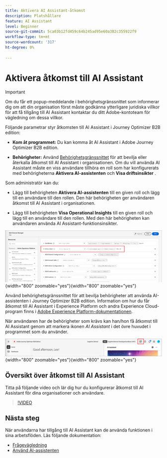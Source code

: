 ```yaml
---
title: Aktivera AI Assistant-åtkomst
description: Platshållare
feature: AI Assistant
level: Beginner
source-git-commit: 5ca03b12fd459c64b245ad95e60a382c355922f9
workflow-type: tm+mt
source-wordcount: '317'
ht-degree: 0%

---
```


# Aktivera åtkomst till AI Assistant

>[!IMPORTANT]
>
>Om du får ett popup-meddelande i behörighetsgränssnittet som informerar dig om att din organisation först måste godkänna ytterligare juridiska villkor för att få tillgång till AI Assistant kontaktar du ditt Adobe-kontoteam för vägledning om dessa villkor.

Följande parametrar styr åtkomsten till AI Assistant i Journey Optimizer B2B edition:

* **Kom åt programmet:** Du kan komma åt AI Assistant i Adobe Journey Optimizer B2B edition.

* **Behörigheter:** Använd [Behörighetsgränssnittet](https://experienceleague.adobe.com/en/docs/experience-platform/access-control/abac/permissions-ui/permissions) för att bevilja eller återkalla åtkomst till AI Assistant i organisationen. Om du vill använda AI Assistant måste en viss användare tillhöra en roll som har konfigurerats med behörigheterna **Aktivera AI-assistenten** och **Visa driftsinsikter** .

Som administratör kan du:

* Lägg till behörigheten **Aktivera AI-assistenten** till en given roll och lägg till en användare till den rollen. Den här behörigheten ger användaren åtkomst till AI Assistant i organisationen.

* Lägg till behörigheten **Visa Operational Insights** till en given roll och lägg till en användare till den rollen. Med den här behörigheten kan användaren använda AI Assistant-funktionsinsikter.

![Tilldela AI Assistant-behörigheter](./assets/ai-assistant-permissions.png){width="800" zoomable="yes"}{width=&quot;800&quot; zoomable=&quot;yes&quot;}

Använd behörighetsgränssnittet för att bevilja behörigheter att använda AI-assistenten i Journey Optimizer B2B edition. Information om hur du får åtkomst till AI Assistant i Experience Platform och andra Experience Cloud-program finns i [Adobe Experience Platform-dokumentationen](https://experienceleague.adobe.com/en/docs/experience-platform/ai-assistant/access).

När användaren har de behörigheter som krävs kan han/hon få åtkomst till AI Assistant genom att markera ikonen _AI Assistant_ i det övre huvudet i programmet som du använder.

![AI Assistant-ikon i programhuvudet](./assets/ai-assistant-icon-header.png){width="800" zoomable="yes"}{width=&quot;800&quot; zoomable=&quot;yes&quot;}

## Översikt över åtkomst till AI Assistant

Titta på följande video och lär dig hur du konfigurerar åtkomst till AI Assistant för dina organisationer och användare.

>[!VIDEO](https://video.tv.adobe.com/v/3436470/?learn=on)

## Nästa steg

När användarna har tillgång till AI Assistant kan de använda funktionen i sina arbetsflöden. Läs följande dokumentation:

* [Frågevägledning](./question-guidance.md)
* [Använd AI-assistenten](./use-ai-assistant.md)
